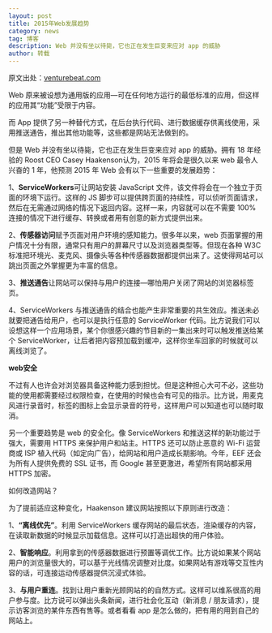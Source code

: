 ```yaml
---
layout: post
title: 2015年Web发展趋势
category: news
tag: 博客
description: Web 并没有坐以待毙，它也正在发生巨变来应对 app 的威胁
author: 转载
---
```


原文出处：[venturebeat.com](http://venturebeat.com/2015/01/11/the-web-in-2015-your-favorite-shows-auto-cached-sites-that-adapt-to-your-environment-and-more/)

Web 原来被设想为通用版的应用—可在任何地方运行的最低标准的应用，但这样的应用其“功能”受限于内容。

而 App 提供了另一种替代方式，在后台执行代码、进行数据缓存供离线使用，采用推送通告，推出其他功能等，这些都是网站无法做到的。

但是 Web 并没有坐以待毙，它也正在发生巨变来应对 app 的威胁。拥有 18 年经验的 Roost CEO Casey Haakenson认为，2015 年将会是很久以来 web 最令人兴奋的 1 年，他预测 2015 年 Web 会有以下一些重要的发展趋势：

1、**ServiceWorkers**可让网站安装 JavaScript 文件，该文件将会在一个独立于页面的环境下运行。这样的 JS 脚步可以提供跨页面的持续性，可以侦听页面请求，然后在无需通过网络的情况下返回内容。这样一来，内容就可以在不需要 100% 连接的情况下进行缓存、转换或者用有创意的新方式提供出来。

2、**传感器访问**赋予页面对用户环境的感知能力。很多年以来，web 页面掌握的用户情况十分有限，通常只有用户的屏幕尺寸以及浏览器类型等。但现在各种 W3C 标准把环境光、麦克风、摄像头等各种传感器数据都提供出来了。这使得网站可以跳出页面之外掌握更为丰富的信息。

3、**推送通告**让网站可以保持与用户的连接—哪怕用户关闭了网站的浏览器标签页。

4、ServiceWorkers 与推送通告的结合也能产生非常重要的共生效应。推送未必就要把通告给用户，也可以是执行任意的 ServiceWorker 代码。比方说我们可以设想这样一个应用场景，某个你很感兴趣的节目新的一集出来时可以触发推送给某个 ServiceWorker，让后者把内容预加载到缓冲，这样你坐车回家的时候就可以离线浏览了。

**web安全**

不过有人也许会对浏览器具备这种能力感到担忧。但是这种担心大可不必，这些功能的使用都需要经过权限检查，在使用的时候也会有可见的指示。比方说，用麦克风进行录音时，标签的图标上会显示录音的符号，这样用户可以知道也可以随时取消。

另一个重要趋势是 web 的安全化。像 ServiceWorkers 和推送这样的新功能过于强大，需要用 HTTPS 来保护用户和站主。HTTPS 还可以防止恶意的 Wi-Fi 运营商或 ISP 植入代码（如定向广告），给网站和用户造成长期影响。今年，EEF 还会为所有人提供免费的 SSL 证书，而 Google 甚至更激进，希望所有网站都采用 HTTPS 加密。

如何改造网站？

为了提前适应这种变化，Haakenson 建议网站按照以下原则进行改造：

1、**“离线优先”**。利用 ServiceWorkers 缓存网站的最后状态，渲染缓存的内容，在读取新数据的时候显示加载信息。这样可以打造出超快的用户体验。

2、**智能响应**。利用拿到的传感器数据进行预置等调优工作。比方说如果某个网站用户的浏览量很大的，可以基于光线情况调整对比度。如果网站有游戏等交互性内容的话，可连接运动传感器提供沉浸式体验。

3、**与用户重连**。找到让用户重新光顾网站的的自然方式。这样可以维系很高的用户参与度。比方说可以弹出头条新闻，进行社会化互动（新消息 / 朋友请求），提示访客浏览的某件东西有售等。或者看看 app 是怎么做的，把有用的用到自己的网站上。
